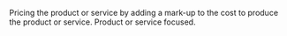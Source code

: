Pricing the product or service by adding a mark-up to the cost to produce the product or service. Product or service focused.